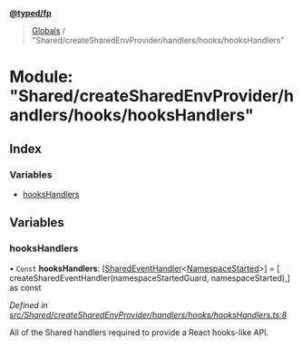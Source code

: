 **[@typed/fp](../README.md)**

> [Globals](../globals.md) / "Shared/createSharedEnvProvider/handlers/hooks/hooksHandlers"

# Module: "Shared/createSharedEnvProvider/handlers/hooks/hooksHandlers"

## Index

### Variables

* [hooksHandlers](_shared_createsharedenvprovider_handlers_hooks_hookshandlers_.md#hookshandlers)

## Variables

### hooksHandlers

• `Const` **hooksHandlers**: [[SharedEventHandler](_shared_createsharedenvprovider_sharedeventhandler_.md#sharedeventhandler)\<[NamespaceStarted](_shared_core_events_namespaceevent_.namespacestarted.md)>] = [ createSharedEventHandler(namespaceStartedGuard, namespaceStarted),] as const

*Defined in [src/Shared/createSharedEnvProvider/handlers/hooks/hooksHandlers.ts:8](https://github.com/TylorS/typed-fp/blob/f27ba3e/src/Shared/createSharedEnvProvider/handlers/hooks/hooksHandlers.ts#L8)*

All of the Shared handlers required to provide a React hooks-like API.
